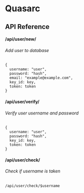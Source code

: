# Quasarc

## API Reference 

#### /api/user/new/
###### Add user to database
~~~
{
  username: "user",
  password: "hash",
  email: "example@example.com",
  key_id: key,
  token: token
}
~~~
#### /api/user/verify/
###### Verify user username and password
~~~
{
  username: "user",
  password: "hash",
  key_id: key,
  token: token
}
~~~
#### /api/user/check/
###### Check if username is taken
~~~
/api/user/check/$username
~~~
